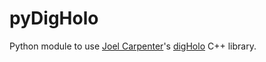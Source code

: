 # pyDigHolo
Python module to use [Joel Carpenter](https://github.com/joelacarpenter)'s [digHolo](https://github.com/joelacarpenter/digHolo)  C++ library.
